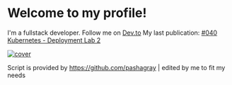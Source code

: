 # Welcome to my profile!
I'm a fullstack developer. Follow me on [Dev.to](https://dev.to/elkhatibomar)
My last publication:
[#040 Kubernetes - Deployment Lab 2](https://dev.to/elkhatibomar/040-kubernetes-deployment-lab-2-306)

[![cover](https://res.cloudinary.com/practicaldev/image/fetch/s--WwjDdN3a--/c_imagga_scale,f_auto,fl_progressive,h_420,q_auto,w_1000/https://res.cloudinary.com/practicaldev/image/fetch/s--t8He8J4t--/c_imagga_scale%2Cf_auto%2Cfl_progressive%2Ch_420%2Cq_auto%2Cw_1000/https://dev-to-uploads.s3.amazonaws.com/i/ggv6f0y4ihllv7yw65tr.png)](https://dev.to/elkhatibomar/040-kubernetes-deployment-lab-2-306)



Script is provided by https://github.com/pashagray | edited by me to fit my needs
